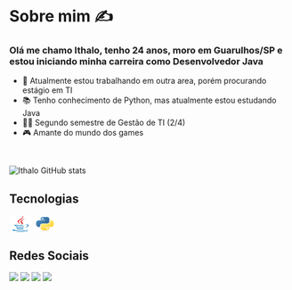 # Sobre mim ✍️

### Olá me chamo Ithalo, tenho 24 anos, moro em Guarulhos/SP e estou iniciando minha carreira como Desenvolvedor Java

- 🔭 Atualmente estou trabalhando em outra area, porém procurando estágio em TI
- 📚 Tenho conhecimento de Python, mas atualmente estou estudando Java
- 👨‍🎓 Segundo semestre de Gestão de TI (2/4)
- 🎮 Amante do mundo dos games
  
<br/>

![Ithalo GitHub stats](https://github-readme-stats.vercel.app/api?username=ithalo20&show_icons=true&theme=radical)

## Tecnologias

<div style="display: inline_block">
  <img align="center" alt="Java" height="30" width="40" src="https://raw.githubusercontent.com/devicons/devicon/master/icons/java/java-original.svg">
  <img align="center" alt="Python" height="30" width="40" src="https://raw.githubusercontent.com/devicons/devicon/master/icons/python/python-original.svg">
</div>
  
## Redes Sociais

<div> 
  <a href="https://www.linkedin.com/in/it20" target="_blank"><img src="https://img.shields.io/badge/-LinkedIn-%230077B5?style=for-the-badge&logo=linkedin&logoColor=white" target="_blank"></a>
  <a href="https://instagram.com/ithalolaurentino" target="_blank"><img src="https://img.shields.io/badge/-Instagram-%23E4405F?style=for-the-badge&logo=instagram&logoColor=white" target="_blank"></a>
  <a href="https://www.facebook.com/ithalolaurentino" target="_blank"><img src="https://img.shields.io/badge/Facebook-1877F2?style=for-the-badge&logo=facebook&logoColor=white"></a> 
  <a href="https://github.com/ithalo20" target="_blank"><img src="https://img.shields.io/badge/GitHub-100000?style=for-the-badge&logo=github&logoColor=white"></a> 
</div>